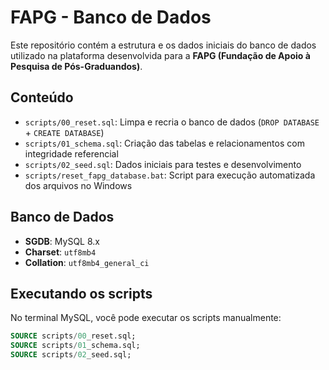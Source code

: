 # FAPG - Banco de Dados

Este repositório contém a estrutura e os dados iniciais do banco de dados utilizado na plataforma desenvolvida para a **FAPG (Fundação de Apoio à Pesquisa de Pós-Graduandos)**.

## Conteúdo

- `scripts/00_reset.sql`: Limpa e recria o banco de dados (`DROP DATABASE` + `CREATE DATABASE`)
- `scripts/01_schema.sql`: Criação das tabelas e relacionamentos com integridade referencial
- `scripts/02_seed.sql`: Dados iniciais para testes e desenvolvimento
- `scripts/reset_fapg_database.bat`: Script para execução automatizada dos arquivos no Windows

## Banco de Dados

- **SGDB**: MySQL 8.x
- **Charset**: `utf8mb4`
- **Collation**: `utf8mb4_general_ci`

## Executando os scripts

No terminal MySQL, você pode executar os scripts manualmente:

```sql
SOURCE scripts/00_reset.sql;
SOURCE scripts/01_schema.sql;
SOURCE scripts/02_seed.sql;
```
